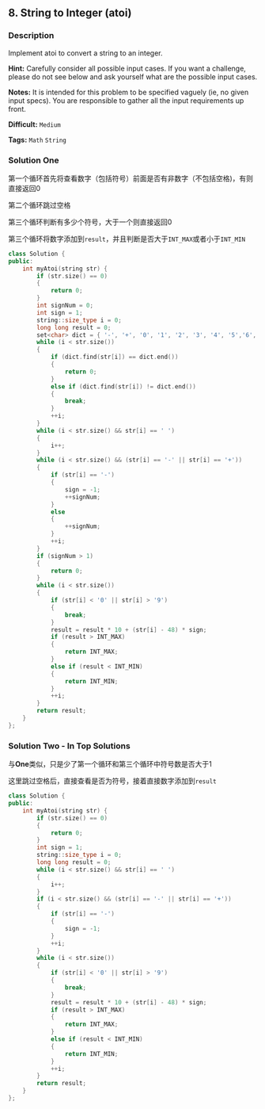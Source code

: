 ## 8. String to Integer (atoi)

### Description

Implement atoi to convert a string to an integer.

**Hint:** Carefully consider all possible input cases. If you want a challenge, please do not see below and ask yourself what are the possible input cases.

**Notes:** It is intended for this problem to be specified vaguely (ie, no given input specs). You are responsible to gather all the input requirements up front.



**Difficult:** `Medium`

**Tags:** `Math` `String`



### Solution One

第一个循环首先将查看数字（包括符号）前面是否有非数字（不包括空格)，有则直接返回0

第二个循环跳过空格

第三个循环判断有多少个符号，大于一个则直接返回0

第三个循环将数字添加到`result`，并且判断是否大于`INT_MAX`或者小于`INT_MIN`

```c++
class Solution {
public:
	int myAtoi(string str) {
		if (str.size() == 0)
		{
			return 0;
		}
		int signNum = 0;
		int sign = 1;
		string::size_type i = 0;
		long long result = 0;
		set<char> dict = { '-', '+', '0', '1', '2', '3', '4', '5','6', '7','8','9', ' ' };
		while (i < str.size())
		{
			if (dict.find(str[i]) == dict.end())
			{
				return 0;
			}
			else if (dict.find(str[i]) != dict.end())
			{
				break;
			}
			++i;
		}
		while (i < str.size() && str[i] == ' ')
		{
			i++;
		}
		while (i < str.size() && (str[i] == '-' || str[i] == '+'))
		{
			if (str[i] == '-')
			{
				sign = -1;
				++signNum;
			}
			else
			{
				++signNum;
			}
			++i;
		}
		if (signNum > 1)
		{
			return 0;
		}
		while (i < str.size())
		{
			if (str[i] < '0' || str[i] > '9')
			{
				break;
			}
			result = result * 10 + (str[i] - 48) * sign;
			if (result > INT_MAX)
			{
				return INT_MAX;
			}
			else if (result < INT_MIN)
			{
				return INT_MIN;
			}
			++i;
		}
		return result;
	}
};
```



### Solution Two -  In Top Solutions

与**One**类似，只是少了第一个循环和第三个循环中符号数是否大于1

这里跳过空格后，直接查看是否为符号，接着直接数字添加到`result`

```c++
class Solution {
public:
	int myAtoi(string str) {
		if (str.size() == 0)
		{
			return 0;
		}
		int sign = 1;
		string::size_type i = 0;
		long long result = 0;
		while (i < str.size() && str[i] == ' ')
		{
			i++;
		}
		if (i < str.size() && (str[i] == '-' || str[i] == '+'))
		{
			if (str[i] == '-')
			{
				sign = -1;
			}
			++i;
		}
		while (i < str.size())
		{
			if (str[i] < '0' || str[i] > '9')
			{
				break;
			}
			result = result * 10 + (str[i] - 48) * sign;
			if (result > INT_MAX)
			{
				return INT_MAX;
			}
			else if (result < INT_MIN)
			{
				return INT_MIN;
			}
			++i;
		}
		return result;
	}
};
```


